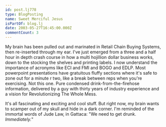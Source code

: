 ```yaml
---
id: post.lj778
type: BlogPosting
name: Sweet Merciful Jesus
isPartOf: blog.lj
date: 2003-05-27T16:45:00.000Z
commentCount: 3
---
```

My brain has been pulled out and marinated in Retail Chain Buying Systems, then re-inserted through my ear. I've just emerged from a three and a half hour in depth crash course in how a multi hojillion dollar business works, down to the stocking the shelves and printing labels. I now understand the importance of acronyms like ECI and FMI and BOGO and EDLP. Most powerpoint presentations have gratuitous fluffy sections where it's safe to zone out for a minute r two, like a break between reps when you're exercising. Not this one. Pure condensed drink-from-the-firehose information, delivered by a guy with thirty years of industry experience and a vision for Revolutionizing The Whole Mess.

It's all fascinating and exciting and cool stuff. But right now, my brain wants to scamper out of my skull and hide in a dark corner. I'm reminded of the immortal words of Jude Law, in Gattaca: "We need to get drunk. *Immediately.*"
